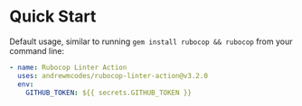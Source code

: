 # Quick Start

Default usage, similar to running `gem install rubocop && rubocop` from your command line:

```yaml
- name: Rubocop Linter Action
  uses: andrewmcodes/rubocop-linter-action@v3.2.0
  env:
    GITHUB_TOKEN: ${{ secrets.GITHUB_TOKEN }}
```
